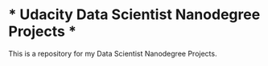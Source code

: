 # * Udacity Data Scientist Nanodegree Projects * #


This is a repository for my Data Scientist Nanodegree Projects.
